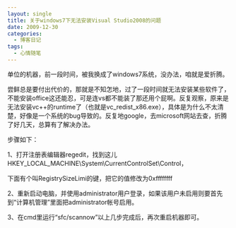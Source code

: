 ```yaml
---
layout: single
title: 关于windows7下无法安装Visual Studio2008的问题
date: 2009-12-30
categories:
  - 博客日记
tags:
  - 心情随笔
---
```


单位的机器，前一段时间，被我换成了windows7系统，没办法，咱就是爱折腾。

尝鲜总是要付出代价的，那就是不知怎地，过了一段时间就无法安装某些软件了，不能安装office这还能忍，可是连vs都不能装了那还用个屁啊。反复观察，原来是无法安装vc++的runtime了（也就是vc_redist_x86.exe），具体是为什么不太清楚，好像是一个系统的bug导致的。反复地google，去microsoft网站去查，折腾了好几天，总算有了解决办法。

步骤如下：

1、打开注册表编辑器regedit，找到这儿HKEY_LOCAL_MACHINE\\System\\CurrentControlSet\\Control，

下面有个叫RegistrySizeLimi的键，把它的值修改为0xffffffff

2、重新启动电脑，并使用administrator用户登录，如果该用户未启用则要首先到“计算机管理”里面把administrator帐号启用。

3、在cmd里运行“sfc/scannow”以上几步完成后，再次重启机器即可。
